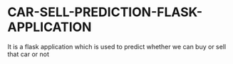 # CAR-SELL-PREDICTION-FLASK-APPLICATION
It is a flask application which is used to predict whether we can buy or sell that car or not
